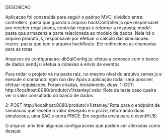 DESCRICAO

Aplicacao foi construida para seguir o padrao MVC, dividido entre:
controllers: pasta que guarda o arquivo hackController.js que responsavel por
receber requisicoes, controlar regras e retornar a resposta;
model: pasta que armazena a parte relacionada ao modelo de dados. Nela há o
arquivo produto.js, responsavel por efetuar o calculo das simulacoes.
routes: pasta que tem o arquivo hackRoute. Ele redireciona as chamadas para as rotas.

Arquivos de configuracao:
dbSqlConfig.js: efetua a conexao com o banco de dados
send.js: efetua a conexao e envio de eventos

Para rodar o projeto vá na pasta raiz, no mesmo nível do arquivo server.js e execute o comando: npm run dev
Após a aplicação rodar será possível efetuar requisicoes. Foram criadas, inicialmente, duas:
1: GET: http://localhost:8080/produto/v1/stanley/:valor
Rota de teste caso queira ver o valor consultado do banco de dados

2: POST http://localhost:8080/produto/v1/stanley/
Rota para o endpoint de simulacao que recebe o valor desejado e o prazo, retornando duas simulacoes,
uma SAC e outra PRICE. Em seguida envia para o eventHUB;

O arquivo .env tem algumas configuracoes que podem ser alteradas como desejar.
